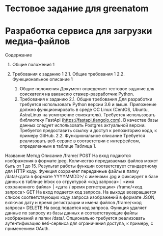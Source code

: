 # Тестовое задание для greenatom 
# Разработка сервиса для загрузки медиа-файлов

Содержание
1. Общие положения	1
2. Требования к заданию	1
2.1. Общие требования	1
2.2. Функциональное описание	1


    1. Общие положения
Документ определяет тестовое задание для соискателя на вакансию стажер-разработчик Python.
    2. Требования к заданию
        2.1. Общие требования
Для разработки требуется использовать Python версии 3.6 и выше.
Приложение должно функционировать в среде ОС Linux (CentOS, Ubuntu, AstraLinux на усмотрение соискателя).
Требуется использовать библиотеку FastApi (https://fastapi.tiangolo.com).
В качестве базы данных следует использовать Postgres актуальной версии.
Требуется предоставить ссылку и доступ к репозиторию кода, к примеру GitHub.
        2.2. Функциональное описание
Требуется реализовать веб-сервис в соответствии с интерфейсом, определенным в таблице Таблица 1.

Название
Метод
Описание
/frame/
POST
На вход подаются изображения в формате jpeg. 
Количество передаваемых файлов может быть от 1 до 15.
Результат работы функции соответствует стандартному для HTTP коду.
Функция сохраняет переданные файлы в папку /data/<дата в формате YYYYMMDD>/ с именами <GUID>.jpg и фиксирует в базе данных в таблице inbox со структурой <код запроса> | <имя сохраненного файла> | <дата / время регистрации>
/frame/<код запроса>
GET
На вход подается код запроса.
На выходе возвращается список соответствующих коду запроса изображений в формате JSON, включая дату и время регистрации и имена файлов
/frame/<код запроса>
DELETE
На вход подается код запроса.
Функция удаляет данные по запросу из базы данных и соответствующие файлы изображений и папки /data/.
Опционально требуется реализовать аутентификацию веб-сервиса для ограничения доступа, к примеру, с применением OAuth.
